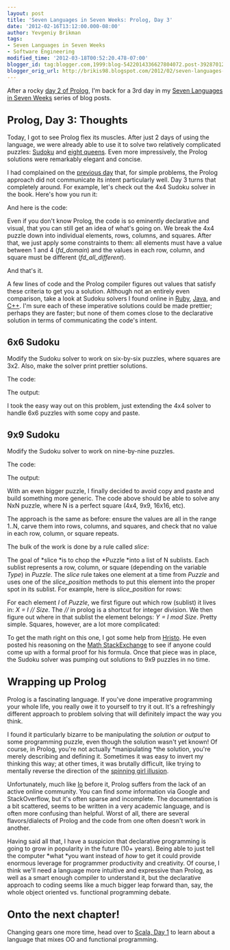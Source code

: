 ```yaml
---
layout: post
title: 'Seven Languages in Seven Weeks: Prolog, Day 3'
date: '2012-02-16T13:12:00.000-08:00'
author: Yevgeniy Brikman
tags:
- Seven Languages in Seven Weeks
- Software Engineering
modified_time: '2012-03-18T00:52:20.478-07:00'
blogger_id: tag:blogger.com,1999:blog-5422014336627804072.post-3928701231743809829
blogger_orig_url: http://brikis98.blogspot.com/2012/02/seven-languages-in-seven-weeks-prolog_16.html
---
```


After a rocky [day 2 of 
Prolog](http://brikis98.blogspot.com/2012/02/seven-languages-in-seven-weeks-prolog_11.html), 
I'm back for a 3rd day in my [Seven Languages in Seven 
Weeks](http://brikis98.blogspot.com/search/label/Seven%20Languages%20in%20Seven%20Weeks) 
series of blog posts. 

## <span style="font-size: x-large;">Prolog, Day 3: Thoughts 

Today, I got to see Prolog flex its muscles. After just 2 days of using the 
language, we were already able to use it to solve two relatively complicated 
puzzles: [Sudoku](http://en.wikipedia.org/wiki/Sudoku) and [eight 
queens](http://en.wikipedia.org/wiki/Eight_queens_puzzle). Even more 
impressively, the Prolog solutions were remarkably elegant and concise. 

I had complained on the [previous 
day](http://brikis98.blogspot.com/2012/02/seven-languages-in-seven-weeks-prolog_11.html) 
that, for simple problems, the Prolog approach did not communicate its intent 
particularly well. Day 3 turns that completely around. For example, let's 
check out the 4x4 Sudoku solver in the book. Here's how you run it: 

<script 
src="https://gist.github.com/1834944.js?file=sudoku4_output.txt"></script> 
And here is the code: 

<script src="https://gist.github.com/1834944.js?file=sudoku4.prolog"></script> 
Even if you don't know Prolog, the code is so eminently declarative and 
visual, that you can still get an idea of what's going on. We break the 4x4 
puzzle down into individual elements, rows, columns, and squares. After that, 
we just apply some constraints to them: all elements must have a value between 
1 and 4 (*fd_domain*) and the values in each row, column, and square must be 
different (*fd_all_different*). 

And that's it. 

A few lines of code and the Prolog compiler figures out values that satisfy 
these criteria to get you a solution. Although not an entirely even 
comparison, take a look at Sudoku solvers I found online in 
[Ruby](https://github.com/h00s/Ruby-Sudoku-Solver/blob/master/sudoku_solver.rb), 
[Java](http://www.colloquial.com/games/sudoku/Sudoku.java), and 
[C++](http://snipplr.com/view/49254/). I'm sure each of these imperative 
solutions could be made prettier; perhaps they are faster; but none of them 
comes close to the declarative solution in terms of communicating the code's 
intent. 

## 6x6 Sudoku 

Modify the Sudoku solver to work on six-by-six puzzles, where squares are 3x2. 
Also, make the solver print prettier solutions. 

The code: 

<script src="https://gist.github.com/1834944.js?file=sudoku6.prolog"></script> 
The output: 

<script 
src="https://gist.github.com/1834944.js?file=sudoku6_output.txt"></script> 
I took the easy way out on this problem, just extending the 4x4 solver to 
handle 6x6 puzzles with some copy and paste. 

## 9x9 Sudoku 

Modify the Sudoku solver to work on nine-by-nine puzzles. 

The code: 

<script src="https://gist.github.com/1834944.js?file=sudoku.prolog"></script> 
The output: 

<script 
src="https://gist.github.com/1834944.js?file=sudoku_output.txt"></script> 
With an even bigger puzzle, I finally decided to avoid copy and paste and 
build something more generic. The code above should be able to solve any NxN 
puzzle, where N is a perfect square (4x4, 9x9, 16x16, etc). 

The approach is the same as before: ensure the values are all in the range 
1..N, carve them into rows, columns, and squares, and check that no value in 
each row, column, or square repeats. 

The bulk of the work is done by a rule called *slice*: 

<script src="https://gist.github.com/1834944.js?file=slice.prolog"></script> 
The goal of *slice *is to chop the *Puzzle *into a list of N sublists. Each 
sublist represents a row, column, or square (depending on the variable *Type*) 
in *Puzzle*. The *slice* rule takes one element at a time from *Puzzle* and 
uses one of the *slice_position* methods to put this element into the proper 
spot in its sublist. For example, here is *slice_position* for rows: 

<script 
src="https://gist.github.com/1834944.js?file=slice_position_row.prolog"></script> 
For each element *I* of *Puzzle*, we first figure out which row (sublist) it 
lives in: *X = I // Size*. The *//* in prolog is a shortcut for integer 
division. We then figure out where in that sublist the element belongs: *Y = I 
mod Size*. Pretty simple. Squares, however, are a lot more complicated: 

<script 
src="https://gist.github.com/1834944.js?file=slice_position_square.prolog"></script> 
To get the math right on this one, I got some help from 
[Hristo](http://www.linkedin.com/in/hristooskov). He even posted his reasoning 
on the [Math 
StackExchange](http://math.stackexchange.com/questions/109712/closed-form-equation-to-figure-out-sudoku-square-from-given-index) 
to see if anyone could come up with a formal proof for his formula. Once that 
piece was in place, the Sudoku solver was pumping out solutions to 9x9 puzzles 
in no time. 

## <span style="font-size: x-large;">Wrapping up Prolog 

Prolog is a fascinating language. If you've done imperative programming your 
whole life, you really owe it to yourself to try it out. It's a refreshingly 
different approach to problem solving that will definitely impact the way you 
think. 

I found it particularly bizarre to be manipulating the *solution or output* to 
some programming puzzle, even though the solution wasn't yet known! Of course, 
in Prolog, you're not actually *manipulating *the solution, you're merely 
describing and defining it. Sometimes it was easy to invert my thinking this 
way; at other times, it was brutally difficult, like trying to mentally 
reverse the direction of the [spinning girl 
illusion](http://flavor8.com/index.php/2007/06/26/spinning-woman-optical-illusion/). 

Unfortunately, much like 
[Io](http://brikis98.blogspot.com/2012/02/seven-languages-in-seven-weeks-io-day-1.html) 
before it, Prolog suffers from the lack of an active online community. You can 
find *some* information via Google and StackOverflow, but it's often sparse 
and incomplete. The documentation is a bit scattered, seems to be written in a 
very academic language, and is often more confusing than helpful. Worst of 
all, there are several flavors/dialects of Prolog and the code from one often 
doesn't work in another. 

Having said all that, I have a suspicion that declarative programming is going 
to grow in popularity in the future (10+ years). Being able to just tell the 
computer *what *you want instead of *how* to get it could provide enormous 
leverage for programmer productivity and creativity. Of course, I think we'll 
need a language more intuitive and expressive than Prolog, as well as a smart 
enough compiler to understand it, but the declarative approach to coding seems 
like a much bigger leap forward than, say, the whole object oriented vs. 
functional programming debate. 

## <span style="font-size: x-large;">Onto the next chapter! 

Changing gears one more time, head over to [Scala, Day 
1](http://brikis98.blogspot.com/2012/03/seven-languages-in-seven-weeks-scala.html) 
to learn about a language that mixes OO and functional programming. 